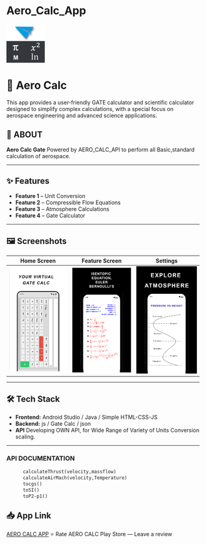 # Aero_Calc_App

<img src='./assets/icon.png' width='100' alt='apppicon'>

# 📱 Aero Calc

This app provides a user-friendly GATE calculator and scientific calculator designed to simplify complex calculations, with a special focus on  aerospace engineering and advanced science applications.


## 🚀 ABOUT 
**Aero Calc Gate**  Powered by AERO_CALC_API to perform all Basic,standard calculation of aerospace.

---

## ✨ Features
-  **Feature 1** – Unit Conversion  
-  **Feature 2** – Compressible Flow Equations 
-  **Feature 3** – Atmosphere Calculations
-  **Feature 4** – Gate Calculator 

---

## 🖼 Screenshots
| Home Screen | Feature Screen | Settings |
|-------------|---------------|----------|
| ![Home](./assets/Banner0.jpg) | ![Feature](./assets/Banner3.jpg) | ![Atmosphere](./assets/Banner4.png) |

---

## 🛠 Tech Stack
- **Frontend:** Android Studio / Java / Simple HTML-CSS-JS 
- **Backend:** js / Gate Calc / json
- **API** Developing OWN API, for Wide Range of Variety of Units Conversion scaling.
---

### API DOCUMENTATION

```
      calculateThrust(velocity,massflow)
      calculateAirMach(velocity,Temperature)
      tocgs()
      toSI()
      toP2-p1()

```
## 📥 App Link

[AERO CALC APP](https://play.google.com/store/apps/details?id=com.mugiwara.jarvis&reviewId=0)
    <span class="icon">⭐</span>
      Rate AERO CALC
      <span>Play Store — Leave a review</span>
    